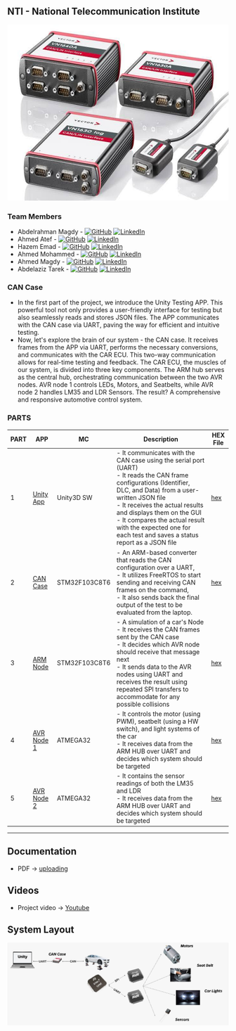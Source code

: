 ## NTI - National Telecommunication Institute


  <div align="center">
  <a href="">
    <img src="https://github.com/ahmedatef1496/NTI_GP_CAN_CASE/blob/main/pic/header.jpg" alt="Logo" width="800" height="400">
  </a>
  </div>
  

### Team Members
- Abdelrahman Magdy -  [![GitHub](https://img.shields.io/badge/github-%23121011.svg?style=flat&logo=github&logoColor=white)](https://github.com/abdomagdy957) [![LinkedIn](https://img.shields.io/badge/linkedin-%230077B5.svg?style=flat&logo=linkedin&logoColor=white)](https://www.linkedin.com/in/abdelrahman-magdy-4a01bb199/)
- Ahmed Atef -         [![GitHub](https://img.shields.io/badge/github-%23121011.svg?style=flat&logo=github&logoColor=white)](https://github.com/ahmedatef1496) [![LinkedIn](https://img.shields.io/badge/linkedin-%230077B5.svg?style=flat&logo=linkedin&logoColor=white)](https://www.linkedin.com/in/ahmedatef14596/)
- Hazem Emad -         [![GitHub](https://img.shields.io/badge/github-%23121011.svg?style=flat&logo=github&logoColor=white)](https://github.com/HardcoreBudget) [![LinkedIn](https://img.shields.io/badge/linkedin-%230077B5.svg?style=flat&logo=linkedin&logoColor=white)](https://www.linkedin.com/in/hazim-emad-46589a207/)
- Ahmed Mohammed -     [![GitHub](https://img.shields.io/badge/github-%23121011.svg?style=flat&logo=github&logoColor=white)](https://github.com/AhmedSheikh0) [![LinkedIn](https://img.shields.io/badge/linkedin-%230077B5.svg?style=flat&logo=linkedin&logoColor=white)](https://www.linkedin.com/in/ahmed-mohammed-930337146/)
- Ahmed Magdy -        [![GitHub](https://img.shields.io/badge/github-%23121011.svg?style=flat&logo=github&logoColor=white)](http://Github.com/AhmedMagdy279) [![LinkedIn](https://img.shields.io/badge/linkedin-%230077B5.svg?style=flat&logo=linkedin&logoColor=white)](http://Linkedin.com/in/ahmed-magdy-dawam)
- Abdelaziz Tarek -    [![GitHub](https://img.shields.io/badge/github-%23121011.svg?style=flat&logo=github&logoColor=white)]() [![LinkedIn](https://img.shields.io/badge/linkedin-%230077B5.svg?style=flat&logo=linkedin&logoColor=white)](https://www.linkedin.com/in/abdelaziz-tarek?utm_source=share&utm_campaign=share_via&utm_content=profile&utm_medium=android_app)

  
### CAN Case

- In the first part of the project, we introduce the Unity Testing APP. This powerful tool not only provides a user-friendly interface for testing but also seamlessly reads and stores JSON files. The APP communicates with the CAN case via UART, paving the way for efficient and intuitive testing.
- Now, let's explore the brain of our system - the CAN case. It receives frames from the APP via UART, performs the necessary conversions, and communicates with the CAR ECU. This two-way communication allows for real-time testing and feedback.
The CAR ECU, the muscles of our system, is divided into three key components. The ARM hub serves as the central hub, orchestrating communication between the two AVR nodes. AVR node 1 controls LEDs, Motors, and Seatbelts, while AVR node 2 handles LM35 and LDR Sensors. The result? A comprehensive and responsive automotive control system.  


### PARTS
| PART | APP               | MC           | Description                                                                                                                         | HEX File        |  
|------|-------------------|--------------|-------------------------------------------------------------------------------------------------------------------------------------|-----------------|
| 1    | [Unity App](https://github.com/ahmedatef1496/NTI_GP_CAN_CASE/tree/main/project/final_code/Unity%20Application)     | Unity3D SW           |- It communicates with the CAN case using the serial port (UART)<br>- It reads the CAN frame configurations (Identifier, DLC, and Data) from a user-written JSON file<br>- It receives the actual results and displays them on the GUI<br>- It compares the actual result with the expected one for each test and saves a status report as a JSON file| [hex]()         |
| 2    | [CAN Case](https://github.com/ahmedatef1496/NTI_GP_CAN_CASE/tree/main/project/final_code/CAN_CASE/M_CAN)      | STM32F103C8T6  |- An ARM-based converter that reads the CAN configuration over a UART,<br>- It utilizes FreeRTOS to start sending and receiving CAN frames on the command, <br>- It also sends back the final output of the test to be evaluated from the laptop.| [hex]()         |
| 3    | [ARM Node](https://github.com/ahmedatef1496/NTI_GP_CAN_CASE/tree/main/project/final_code/ARM_HUB/CAR_MCU)      | STM32F103C8T6  |- A simulation of a car's Node<br>- It receives the CAN frames sent by the CAN case <br>- It decides which AVR node should receive that message next<br>- It sends data to the AVR nodes using UART and receives the result using repeated SPI transfers to accommodate for any possible collisions| [hex]()         |
| 4    | [AVR Node 1](https://github.com/ahmedatef1496/NTI_GP_CAN_CASE/tree/main/project/final_code/CAR_ECU)    | ATMEGA32     |- It controls the motor (using PWM), seatbelt (using a HW switch), and light systems of the car<br>- It receives data from the ARM HUB over UART and decides which system should be targeted| [hex]()         |
| 5    | [AVR Node 2](https://github.com/ahmedatef1496/NTI_GP_CAN_CASE/tree/main/project/final_code/CAR_ECU)    | ATMEGA32     |- It contains the sensor readings of both the LM35 and LDR<br>- It receives data from the ARM HUB over UART and decides which system should be targeted| [hex]()         |

---
## Documentation
- PDF -> [uploading]()


## Videos
- Project video -> [Youtube](https://www.youtube.com/watch?v=qwrNJoF-X28)
 
## System Layout
![system_layout](https://github.com/ahmedatef1496/NTI_GP_CAN_CASE/blob/main/pic/design.jpg)